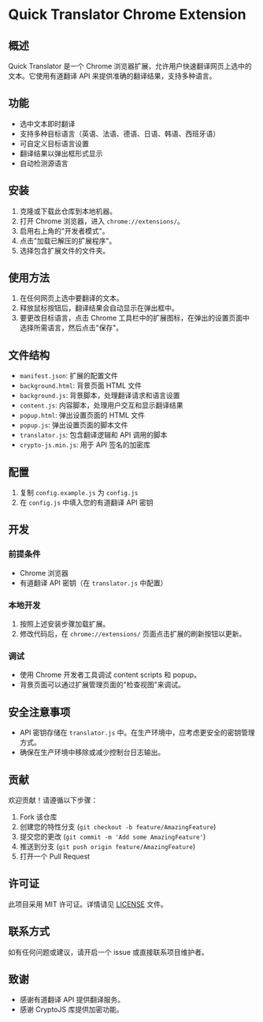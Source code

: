 # Quick Translator Chrome Extension

## 概述

Quick Translator 是一个 Chrome 浏览器扩展，允许用户快速翻译网页上选中的文本。它使用有道翻译 API 来提供准确的翻译结果，支持多种语言。

## 功能

- 选中文本即时翻译
- 支持多种目标语言（英语、法语、德语、日语、韩语、西班牙语）
- 可自定义目标语言设置
- 翻译结果以弹出框形式显示
- 自动检测源语言

## 安装

1. 克隆或下载此仓库到本地机器。
2. 打开 Chrome 浏览器，进入 `chrome://extensions/`。
3. 启用右上角的"开发者模式"。
4. 点击"加载已解压的扩展程序"。
5. 选择包含扩展文件的文件夹。

## 使用方法

1. 在任何网页上选中要翻译的文本。
2. 释放鼠标按钮后，翻译结果会自动显示在弹出框中。
3. 要更改目标语言，点击 Chrome 工具栏中的扩展图标，在弹出的设置页面中选择所需语言，然后点击"保存"。

## 文件结构

- `manifest.json`: 扩展的配置文件
- `background.html`: 背景页面 HTML 文件
- `background.js`: 背景脚本，处理翻译请求和语言设置
- `content.js`: 内容脚本，处理用户交互和显示翻译结果
- `popup.html`: 弹出设置页面的 HTML 文件
- `popup.js`: 弹出设置页面的脚本文件
- `translator.js`: 包含翻译逻辑和 API 调用的脚本
- `crypto-js.min.js`: 用于 API 签名的加密库

## 配置

1. 复制 `config.example.js` 为 `config.js`
2. 在 `config.js` 中填入您的有道翻译 API 密钥

## 开发

### 前提条件

- Chrome 浏览器
- 有道翻译 API 密钥（在 `translator.js` 中配置）

### 本地开发

1. 按照上述安装步骤加载扩展。
2. 修改代码后，在 `chrome://extensions/` 页面点击扩展的刷新按钮以更新。

### 调试

- 使用 Chrome 开发者工具调试 content scripts 和 popup。
- 背景页面可以通过扩展管理页面的"检查视图"来调试。

## 安全注意事项

- API 密钥存储在 `translator.js` 中。在生产环境中，应考虑更安全的密钥管理方式。
- 确保在生产环境中移除或减少控制台日志输出。

## 贡献

欢迎贡献！请遵循以下步骤：

1. Fork 该仓库
2. 创建您的特性分支 (`git checkout -b feature/AmazingFeature`)
3. 提交您的更改 (`git commit -m 'Add some AmazingFeature'`)
4. 推送到分支 (`git push origin feature/AmazingFeature`)
5. 打开一个 Pull Request

## 许可证

此项目采用 MIT 许可证。详情请见 [LICENSE](LICENSE) 文件。

## 联系方式

如有任何问题或建议，请开启一个 issue 或直接联系项目维护者。

## 致谢

- 感谢有道翻译 API 提供翻译服务。
- 感谢 CryptoJS 库提供加密功能。
